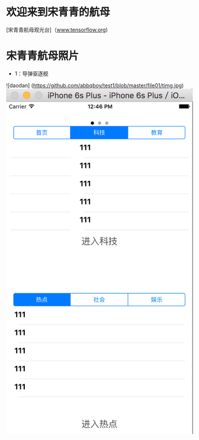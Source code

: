 # 欢迎来到宋青青的航母

[宋青青航母观光台]（www.tensorflow.org)

# 宋青青航母照片

* 1：导弹驱逐舰

![daodan] (https://github.com/abbqboy/test1/blob/master/file01/timg.jpg)
![Alt text](https://github.com/chenyufeng1991/NewsClient/raw/master/Screenshots/2.png)
